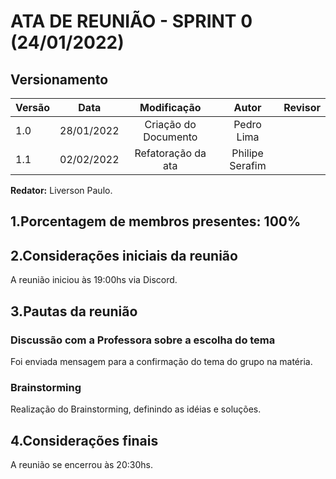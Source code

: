 # ATA DE REUNIÃO - SPRINT 0 (24/01/2022)

## Versionamento

| Versão |    Data    |     Modificação      |      Autor      | Revisor |
| ------ | :--------: | :------------------: | :-------------: | :-----: |
| 1.0    | 28/01/2022 | Criação do Documento |   Pedro Lima    |         |
| 1.1    | 02/02/2022 |  Refatoração da ata  | Philipe Serafim |         |

<!-- NÃO ESQUECER DE ADICIONAR AO "/_sidebar.md" -->

**Redator:** Liverson Paulo.

## 1.Porcentagem de membros presentes: 100%

## 2.Considerações iniciais da reunião

A reunião iniciou às 19:00hs via Discord.

## 3.Pautas da reunião

### Discussão com a Professora sobre a escolha do tema

Foi enviada mensagem para a confirmação do tema do grupo na matéria.

### Brainstorming

Realização do Brainstorming, definindo as idéias e soluções.

## 4.Considerações finais

A reunião se encerrou às 20:30hs.

